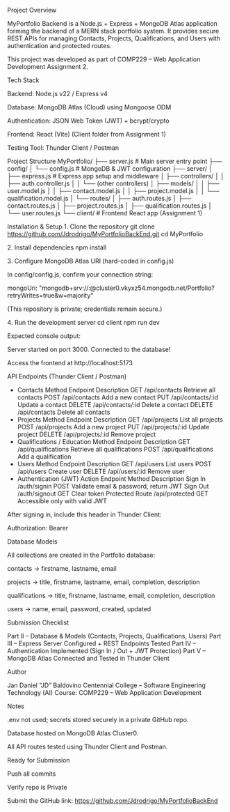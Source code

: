 Project Overview

MyPortfolio Backend is a Node.js + Express + MongoDB Atlas application forming the backend of a MERN stack portfolio system.
It provides secure REST APIs for managing Contacts, Projects, Qualifications, and Users with authentication and protected routes.

This project was developed as part of COMP229 – Web Application Development Assignment 2.

Tech Stack

Backend: Node.js v22 / Express v4

Database: MongoDB Atlas (Cloud) using Mongoose ODM

Authentication: JSON Web Token (JWT) + bcrypt/crypto

Frontend: React (Vite) (Client folder from Assignment 1)

Testing Tool: Thunder Client / Postman

Project Structure
MyPortfolio/
├── server.js                 # Main server entry point
├── config/
│   └── config.js             # MongoDB & JWT configuration
├── server/
│   ├── express.js            # Express app setup and middleware
│   ├── controllers/
│   │   ├── auth.controller.js
│   │   └── (other controllers)
│   ├── models/
│   │   ├── user.model.js
│   │   ├── contact.model.js
│   │   ├── project.model.js
│   │   └── qualification.model.js
│   └── routes/
│       ├── auth.routes.js
│       ├── contact.routes.js
│       ├── project.routes.js
│       ├── qualification.routes.js
│       └── user.routes.js
└── client/                   # Frontend React app (Assignment 1)

Installation & Setup
1️. Clone the repository
git clone https://github.com/Jdrodrigo/MyPortfolioBackEnd.git
cd MyPortfolio

2️. Install dependencies
npm install

3️. Configure MongoDB Atlas URI (hard-coded in config.js)

In config/config.js, confirm your connection string:

mongoUri: "mongodb+srv://<username>:<password>@cluster0.vkyxz54.mongodb.net/Portfolio?retryWrites=true&w=majority"


(This repository is private; credentials remain secure.)

4️. Run the development server
cd client
npm run dev


Expected console output:

Server started on port 3000.
Connected to the database!


Access the frontend at http://localhost:5173

API Endpoints (Thunder Client / Postman)
- Contacts
Method	Endpoint	Description
GET	/api/contacts	Retrieve all contacts
POST	/api/contacts	Add a new contact
PUT	/api/contacts/:id	Update a contact
DELETE	/api/contacts/:id	Delete a contact
DELETE	/api/contacts	Delete all contacts
- Projects
Method	Endpoint	Description
GET	/api/projects	List all projects
POST	/api/projects	Add a new project
PUT	/api/projects/:id	Update project
DELETE	/api/projects/:id	Remove project
- Qualifications / Education
Method	Endpoint	Description
GET	/api/qualifications	Retrieve all qualifications
POST	/api/qualifications	Add a qualification
- Users
Method	Endpoint	Description
GET	/api/users	List users
POST	/api/users	Create user
DELETE	/api/users/:id	Remove user
- Authentication (JWT)
Action	Endpoint	Method	Description
Sign In	/auth/signin	POST	Validate email & password, return JWT
Sign Out	/auth/signout	GET	Clear token
Protected Route	/api/protected	GET	Accessible only with valid JWT

After signing in, include this header in Thunder Client:

Authorization: Bearer <token>

Database Models

All collections are created in the Portfolio database:

contacts → firstname, lastname, email

projects → title, firstname, lastname, email, completion, description

qualifications → title, firstname, lastname, email, completion, description

users → name, email, password, created, updated

Submission Checklist

Part II – Database & Models (Contacts, Projects, Qualifications, Users)
Part III – Express Server Configured + REST Endpoints Tested
Part IV – Authentication Implemented (Sign In / Out + JWT Protection)
Part V – MongoDB Atlas Connected and Tested in Thunder Client

Author

Jan Daniel “JD” Baldovino
Centennial College – Software Engineering Technology (AI)
Course: COMP229 – Web Application Development

Notes

.env not used; secrets stored securely in a private GitHub repo.

Database hosted on MongoDB Atlas Cluster0.

All API routes tested using Thunder Client and Postman.

Ready for Submission

Push all commits

Verify repo is Private

Submit the GitHub link:
https://github.com/Jdrodrigo/MyPortfolioBackEnd